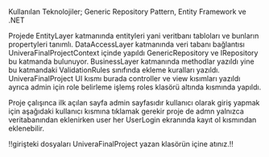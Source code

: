 Kullanılan Teknolojiler;
Generic Repository Pattern, Entity Framework ve .NET

Projede EntityLayer katmanında entityleri yani veritbanı tabloları ve bunların propertyleri tanımlı.
DataAccessLayer katmanında veri tabanı bağlantısı UniveraFinalProjectContext içinde yapıldı GenericRepository ve IRepository bu katmanda bulunuyor.
BusinessLayer katmanında methodlar yazıldı yine bu katmandaki ValidationRules sınıfında ekleme kuralları yazıldı.
UniveraFinalProject UI kısmı burada controller ve view kısımları yazıldı ayrıca admin için role belirleme işlemş roles klasörü altında kısmında yapıldı.

Proje çalışınca ilk açılan sayfa admin sayfasıdır kullanıcı olarak giriş yapmak için aşağıdaki kullanıcı kısmına tıklamak gerekir proje de admn yalnızca veritabanından eklenirken user her UserLogin ekranında kayıt ol kısmından eklenebilir. 


!!girişteki dosyaları UniveraFinalProject yazan klasörün içine atınız.!!
